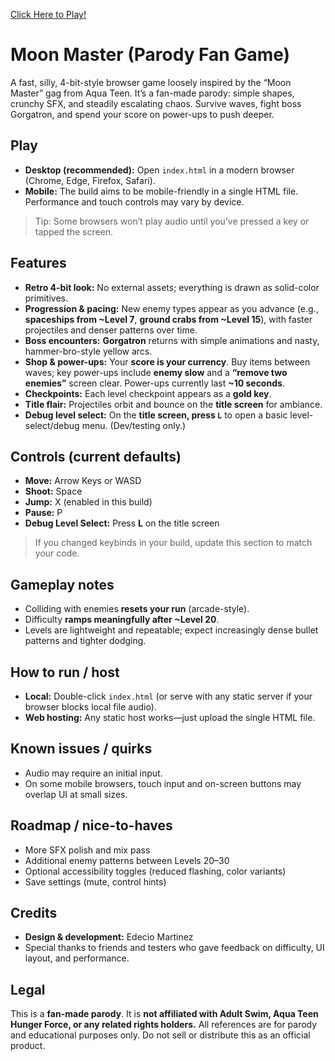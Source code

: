 [Click Here to Play!](www.google.com)

# Moon Master (Parody Fan Game)

A fast, silly, 4-bit-style browser game loosely inspired by the “Moon Master” gag from Aqua Teen. It’s a fan-made parody: simple shapes, crunchy SFX, and steadily escalating chaos. Survive waves, fight boss Gorgatron, and spend your score on power-ups to push deeper.

## Play
- **Desktop (recommended):** Open `index.html` in a modern browser (Chrome, Edge, Firefox, Safari).
- **Mobile:** The build aims to be mobile-friendly in a single HTML file. Performance and touch controls may vary by device.

> Tip: Some browsers won’t play audio until you’ve pressed a key or tapped the screen.

## Features
- **Retro 4-bit look:** No external assets; everything is drawn as solid-color primitives.
- **Progression & pacing:** New enemy types appear as you advance (e.g., **spaceships from ~Level 7**, **ground crabs from ~Level 15**), with faster projectiles and denser patterns over time.
- **Boss encounters:** **Gorgatron** returns with simple animations and nasty, hammer-bro-style yellow arcs.
- **Shop & power-ups:** Your **score is your currency**. Buy items between waves; key power-ups include **enemy slow** and a **“remove two enemies”** screen clear. Power-ups currently last **~10 seconds**.
- **Checkpoints:** Each level checkpoint appears as a **gold key**.
- **Title flair:** Projectiles orbit and bounce on the **title screen** for ambiance.
- **Debug level select:** On the **title screen, press `L`** to open a basic level-select/debug menu. (Dev/testing only.)

## Controls (current defaults)
- **Move:** Arrow Keys or WASD  
- **Shoot:** Space  
- **Jump:** X (enabled in this build)  
- **Pause:** P  
- **Debug Level Select:** Press **L** on the title screen

> If you changed keybinds in your build, update this section to match your code.

## Gameplay notes
- Colliding with enemies **resets your run** (arcade-style).  
- Difficulty **ramps meaningfully after ~Level 20**.  
- Levels are lightweight and repeatable; expect increasingly dense bullet patterns and tighter dodging.

## How to run / host
- **Local:** Double-click `index.html` (or serve with any static server if your browser blocks local file audio).  
- **Web hosting:** Any static host works—just upload the single HTML file.

## Known issues / quirks
- Audio may require an initial input.  
- On some mobile browsers, touch input and on-screen buttons may overlap UI at small sizes.

## Roadmap / nice-to-haves
- More SFX polish and mix pass  
- Additional enemy patterns between Levels 20–30  
- Optional accessibility toggles (reduced flashing, color variants)  
- Save settings (mute, control hints)

## Credits
- **Design & development:** Edecio Martinez  
- Special thanks to friends and testers who gave feedback on difficulty, UI layout, and performance.

## Legal
This is a **fan-made parody**. It is **not affiliated with Adult Swim, Aqua Teen Hunger Force, or any related rights holders.** All references are for parody and educational purposes only. Do not sell or distribute this as an official product.
